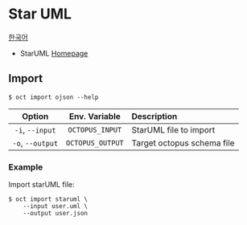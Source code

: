 # Star UML

[한국어](kr/staruml.md)

* StarUML [Homepage](https://staruml.io/)

## Import

```shell
$ oct import ojson --help
```

|      Option      |  Env. Variable   | Description                      |
| :--------------: | :--------------: | :------------------------------- |
| `-i`, `--input`  | `OCTOPUS_INPUT`  | StarUML file to import |
| `-o`, `--output` | `OCTOPUS_OUTPUT` | Target octopus schema file       |

### Example

Import starUML file:

```shell
$ oct import staruml \
    --input user.uml \
    --output user.json 
```
